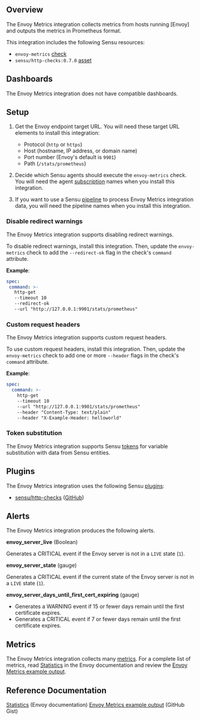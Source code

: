 ## Overview

<!-- Sensu Integration description; supports markdown -->

The Envoy Metrics integration collects metrics from hosts running [Envoy] and outputs the metrics in Prometheus format.

<!-- Provide a high level overview of the integration contents (e.g. checks, filters, mutators, handlers, assets, etc) -->

This integration includes the following Sensu resources:

* `envoy-metrics` [check]
* `sensu/http-checks:0.7.0` [asset]

## Dashboards

<!-- List of compatible dashboards w/ screenshots (supports png, jpeg, and gif images; relative paths only; e.g. `![](img/dashboard-1.png)` )-->

<!-- This integration is compatible with the [{{dashboard_name}}][{{dashboard_link}}] (included w/ [Sensu Plus][sensu-plus]). -->

<!-- ![](img/dashboard.png) -->

The Envoy Metrics integration does not have compatible dashboards.

## Setup

<!-- Sensu Integration setup instructions, including Sensu agent configuration and external component configuration -->
<!-- EXAMPLE: what configuration (if any) is required in a third-party service to enable monitoring? -->

1. Get the Envoy endpoint target URL. You will need these target URL elements to install this integration:

   - Protocol (`http` or `https`)
   - Host (hostname, IP address, or domain name)
   - Port number (Envoy's default is `9901`)
   - Path (`/stats/prometheus`)

1. Decide which Sensu agents should execute the `envoy-metrics` check. You will need the agent [subscription] names when you install this integration.

1. If you want to use a Sensu [pipeline] to process Envoy Metrics integration data, you will need the pipeline names when you install this integration.

### Disable redirect warnings

The Envoy Metrics integration supports disabling redirect warnings.

To disable redirect warnings, install this integration.
Then, update the `envoy-metrics` check to add the `--redirect-ok` flag in the check's `command` attribute.

**Example**:

```yaml
spec:
 command: >-
   http-get
   --timeout 10
   --redirect-ok
   --url "http://127.0.0.1:9901/stats/prometheus"
```

### Custom request headers

The Envoy Metrics integration supports custom request headers.

To use custom request headers, install this integration.
Then, update the `envoy-metrics` check to add one or more `--header` flags in the check's `command` attribute.

**Example**:

```yaml
spec:
  command: >-
    http-get
    --timeout 10
    --url "http://127.0.0.1:9901/stats/prometheus"
    --header "Content-Type: text/plain"
    --header "X-Example-Header: helloworld"
```

### Token substitution

The Envoy Metrics integration supports Sensu [tokens] for variable substitution with data from Sensu entities.

## Plugins

<!-- Links to any Sensu Integration dependencies (i.e. Sensu Plugins) -->

The Envoy Metrics integration uses the following Sensu [plugins]:

- [sensu/http-checks][http-checks-bonsai] ([GitHub][http-checks-github])

## Alerts

<!-- List of all alerts generated by this integration. -->

The Envoy Metrics integration produces the following alerts.

**envoy_server_live** (Boolean)

Generates a CRITICAL event if the Envoy server is not in a `LIVE` state (`1`).

**envoy_server_state** (gauge)

Generates a CRITICAL event if the current state of the Envoy server is not in a `LIVE` state (`1`).

**envoy_server_days_until_first_cert_expiring** (gauge)

- Generates a WARNING event if 15 or fewer days remain until the first certificate expires.
- Generates a CRITICAL event if 7 or fewer days remain until the first certificate expires.

## Metrics

<!-- List of all metrics or events collected by this integration. -->

The Envoy Metrics integration collects many [metrics]. For a complete list of metrics, read [Statistics] in the Envoy documentation and review the [Envoy Metrics example output].

## Reference Documentation

<!-- Please provide links to any relevant reference documentation to help users learn more and/or troubleshoot this integration; specifically including any third-party software documentation. -->

[Statistics] (Envoy documentation)
[Envoy Metrics example output] (GitHub Gist)


<!-- Links -->
[entity]: https://docs.sensu.io/sensu-go/latest/observability-pipeline/observe-entities/entities/
[check]: https://docs.sensu.io/sensu-go/latest/observability-pipeline/observe-schedule/checks/
[asset]: https://docs.sensu.io/sensu-go/latest/plugins/assets/
[subscription]: https://docs.sensu.io/sensu-go/latest/observability-pipeline/observe-schedule/subscriptions/
[subscriptions]: https://docs.sensu.io/sensu-go/latest/observability-pipeline/observe-schedule/subscriptions/
[agents]: https://docs.sensu.io/sensu-go/latest/observability-pipeline/observe-schedule/agent/
[annotation]: https://docs.sensu.io/sensu-go/latest/observability-pipeline/observe-schedule/agent/#general-configuration-flags
[plugins]: https://docs.sensu.io/sensu-go/latest/plugins/
[metrics]: https://docs.sensu.io/sensu-go/latest/observability-pipeline/observe-schedule/metrics/
[handler]: https://docs.sensu.io/sensu-go/latest/observability-pipeline/observe-process/handlers/
[pipeline]: https://docs.sensu.io/sensu-go/latest/observability-pipeline/observe-process/pipelines/
[secret]: https://docs.sensu.io/sensu-go/latest/operations/manage-secrets/secrets/
[secrets]: https://docs.sensu.io/sensu-go/latest/operations/manage-secrets/secrets/
[tokens]: https://docs.sensu.io/sensu-go/latest/observability-pipeline/observe-schedule/tokens/
[sensu-plus]: https://sensu.io/features/analytics
[http-checks-bonsai]: https://bonsai.sensu.io/assets/sensu/http-checks
[http-checks-github]: https://github.com/sensu/http-checks
[Envoy Metrics example output]: https://gist.github.com/thoward/02617f95accdfd7694acc671709c61d0
[Statistics]: https://www.envoyproxy.io/docs/envoy/latest/configuration/listeners/stats
